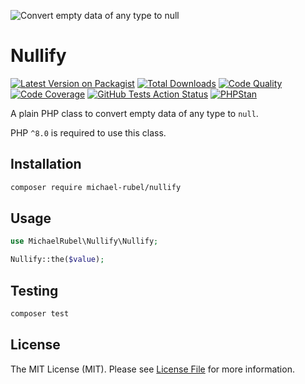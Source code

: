![Convert empty data of any type to null](https://user-images.githubusercontent.com/37669560/204819769-a4cf19ef-dec2-438a-aed7-b485206cb8e6.png)

# Nullify
[![Latest Version on Packagist](https://img.shields.io/packagist/v/michael-rubel/nullify.svg?style=flat-square&logo=packagist)](https://packagist.org/packages/michael-rubel/nullify)
[![Total Downloads](https://img.shields.io/packagist/dt/michael-rubel/nullify.svg?style=flat-square&logo=packagist)](https://packagist.org/packages/michael-rubel/nullify)
[![Code Quality](https://img.shields.io/scrutinizer/quality/g/michael-rubel/nullify.svg?style=flat-square&logo=scrutinizer)](https://scrutinizer-ci.com/g/michael-rubel/nullify/?branch=main)
[![Code Coverage](https://img.shields.io/scrutinizer/coverage/g/michael-rubel/nullify.svg?style=flat-square&logo=scrutinizer)](https://scrutinizer-ci.com/g/michael-rubel/nullify/?branch=main)
[![GitHub Tests Action Status](https://img.shields.io/github/workflow/status/michael-rubel/nullify/run-tests/main?style=flat-square&label=tests&logo=github)](https://github.com/michael-rubel/nullify/actions)
[![PHPStan](https://img.shields.io/github/workflow/status/michael-rubel/nullify/phpstan/main?style=flat-square&label=phpstan&logo=laravel)](https://github.com/michael-rubel/nullify/actions)

A plain PHP class to convert empty data of any type to `null`.

PHP `^8.0` is required to use this class.

## Installation

```bash
composer require michael-rubel/nullify
```

## Usage

```php
use MichaelRubel\Nullify\Nullify;

Nullify::the($value);
```

## Testing
```bash
composer test
```

## License
The MIT License (MIT). Please see [License File](LICENSE.md) for more information.
